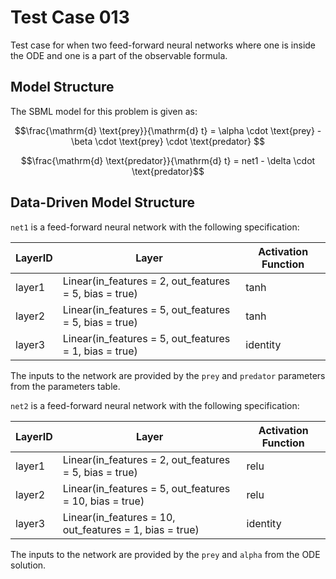 # Test Case 013

Test case for when two feed-forward neural networks where one is inside the ODE and one is a part of the observable formula.

## Model Structure

The SBML model for this problem is given as:

$$\frac{\mathrm{d} \text{prey}}{\mathrm{d} t} = \alpha \cdot \text{prey} - \beta \cdot \text{prey} \cdot \text{predator} $$

$$\frac{\mathrm{d} \text{predator}}{\mathrm{d} t} = net1 - \delta \cdot \text{predator}$$

## Data-Driven Model Structure

`net1` is a feed-forward neural network with the following specification:

| LayerID | Layer                                                  | Activation Function |
|---------|--------------------------------------------------------|---------------------|
| layer1  | Linear(in_features = 2, out_features = 5, bias = true) | tanh                |
| layer2  | Linear(in_features = 5, out_features = 5, bias = true) | tanh                |
| layer3  | Linear(in_features = 5, out_features = 1, bias = true) | identity            |

The inputs to the network are provided by the `prey` and `predator` parameters from the parameters table.

`net2` is a feed-forward neural network with the following specification:

| LayerID | Layer                                                  | Activation Function |
|---------|--------------------------------------------------------|---------------------|
| layer1  | Linear(in_features = 2, out_features = 5, bias = true) | relu                |
| layer2  | Linear(in_features = 5, out_features = 10, bias = true) | relu                |
| layer3  | Linear(in_features = 10, out_features = 1, bias = true) | identity            |

The inputs to the network are provided by the `prey` and `alpha` from the ODE solution.
